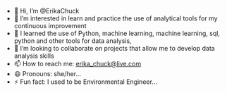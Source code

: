 - 👋 Hi, I’m @ErikaChuck
- 👀 I’m interested in learn and practice the use of analytical tools for my continuous improvement
- 🌱 I learned the use of Python, machine learning,  machine learning, sql, python and other tools for data analysis,
- 💞️ I’m looking to collaborate on projects that allow me to develop data analysis skills
- 📫 How to reach me: erika_chuck@live.com
- 😄 Pronouns: she/her...
- ⚡ Fun fact: I used to be Environmental Engineer...

<!---
ErikaChuck/ErikaChuck is a ✨ special ✨ repository because its `README.md` (this file) appears on your GitHub profile.
You can click the Preview link to take a look at your changes.
--->
